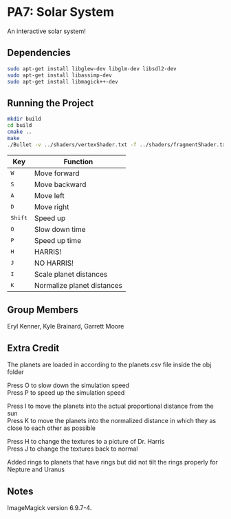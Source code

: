 # PA7: Solar System

An interactive solar system!

## Dependencies

```bash
sudo apt-get install libglew-dev libglm-dev libsdl2-dev
sudo apt-get install libassimp-dev
sudo apt-get install libmagick++-dev
```

## Running the Project

```bash
mkdir build
cd build
cmake ..
make
./Bullet -v ../shaders/vertexShader.txt -f ../shaders/fragmentShader.txt
```

Key | Function
------------ | -------------
<kbd>W</kbd> | Move forward
<kbd>S</kbd> | Move backward
<kbd>A</kbd> | Move left
<kbd>D</kbd> | Move right
<kbd>Shift</kbd> | Speed up
<kbd>O</kbd> | Slow down time
<kbd>P</kbd> | Speed up time
<kbd>H</kbd> | HARRIS!
<kbd>J</kbd> | NO HARRIS!
<kbd>I</kbd> | Scale planet distances
<kbd>K</kbd> | Normalize planet distances

## Group Members

Eryl Kenner, Kyle Brainard, Garrett Moore

## Extra Credit

The planets are loaded in according to the planets.csv file inside the obj folder

Press O to slow down the simulation speed\
Press P to speed up the simulation speed

Press I to move the planets into the actual proportional distance from the sun\
Press K to move the planets into the normalized distance in which they as close to each other as possible

Press H to change the textures to a picture of Dr. Harris\
Press J to change the textures back to normal

Added rings to planets that have rings but did not tilt the rings properly for Nepture and Uranus

## Notes

ImageMagick version 6.9.7-4.
